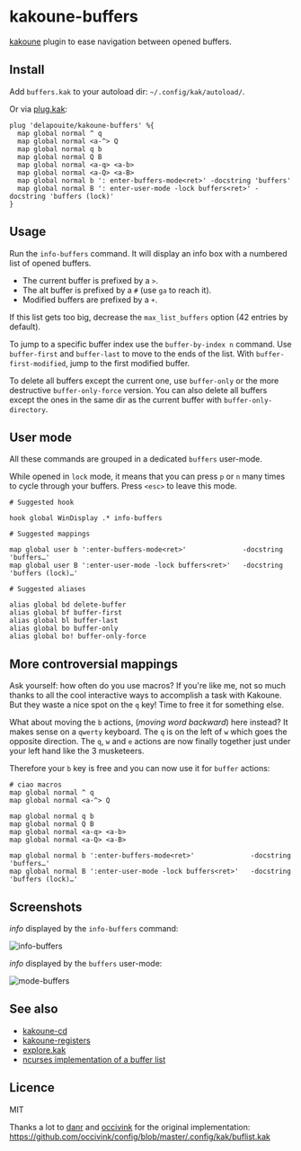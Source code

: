 # kakoune-buffers

[kakoune](http://kakoune.org) plugin to ease navigation between opened buffers.

## Install

Add `buffers.kak` to your autoload dir: `~/.config/kak/autoload/`.

Or via [plug.kak](https://github.com/andreyorst/plug.kak):

```
plug 'delapouite/kakoune-buffers' %{
  map global normal ^ q
  map global normal <a-^> Q
  map global normal q b
  map global normal Q B
  map global normal <a-q> <a-b>
  map global normal <a-Q> <a-B>
  map global normal b ': enter-buffers-mode<ret>' -docstring 'buffers'
  map global normal B ': enter-user-mode -lock buffers<ret>' -docstring 'buffers (lock)'
}
```

## Usage

Run the `info-buffers` command. It will display an info box with a numbered list of opened buffers.

- The current buffer is prefixed by a `>`.
- The alt buffer is prefixed by a `#` (use `ga` to reach it).
- Modified buffers are prefixed by a `+`.

If this list gets too big, decrease the `max_list_buffers` option (42 entries by default).

To jump to a specific buffer index use the `buffer-by-index n` command.
Use `buffer-first` and `buffer-last` to move to the ends of the list.
With `buffer-first-modified`, jump to the first modified buffer.

To delete all buffers except the current one, use `buffer-only` or the more destructive `buffer-only-force` version.
You can also delete all buffers except the ones in the same dir as the current buffer with `buffer-only-directory`.

## User mode

All these commands are grouped in a dedicated `buffers` user-mode.

While opened in `lock` mode, it means that you can press `p` or `n` many times to cycle through your buffers.
Press `<esc>` to leave this mode.

```
# Suggested hook

hook global WinDisplay .* info-buffers

# Suggested mappings

map global user b ':enter-buffers-mode<ret>'              -docstring 'buffers…'
map global user B ':enter-user-mode -lock buffers<ret>'   -docstring 'buffers (lock)…'

# Suggested aliases

alias global bd delete-buffer
alias global bf buffer-first
alias global bl buffer-last
alias global bo buffer-only
alias global bo! buffer-only-force
```

## More controversial mappings

Ask yourself: how often do you use macros? If you're like me, not so much thanks to all the cool interactive ways 
to accomplish a task with Kakoune. But they waste a nice spot on the `q` key! Time to free it for something else.

What about moving the `b` actions, (*moving word backward*) here instead? It makes sense on a `qwerty` keyboard.
The `q` is on the left of `w` which goes the opposite direction. The `q`, `w` and `e` actions are now finally together
just under your left hand like the 3 musketeers.

Therefore your `b` key is free and you can now use it for `buffer` actions:

```
# ciao macros
map global normal ^ q
map global normal <a-^> Q

map global normal q b
map global normal Q B
map global normal <a-q> <a-b>
map global normal <a-Q> <a-B>

map global normal b ':enter-buffers-mode<ret>'              -docstring 'buffers…'
map global normal B ':enter-user-mode -lock buffers<ret>'   -docstring 'buffers (lock)…'
```

## Screenshots

*info* displayed by the `info-buffers` command:

![info-buffers](https://raw.githubusercontent.com/delapouite/kakoune-buffers/master/list-buffers.jpg)

*info* displayed by the `buffers` user-mode:

![mode-buffers](https://raw.githubusercontent.com/delapouite/kakoune-buffers/master/mode-buffers.jpg)

## See also

- [kakoune-cd](https://github.com/Delapouite/kakoune-cd)
- [kakoune-registers](https://github.com/Delapouite/kakoune-registers)
- [explore.kak](https://github.com/alexherbo2/explore.kak)
- [ncurses implementation of a buffer list](https://github.com/mawww/kakoune/pull/1065)

## Licence

MIT

Thanks a lot to [danr](https://github.com/danr) and [occivink](https://github.com/occivink)
for the original implementation: https://github.com/occivink/config/blob/master/.config/kak/buflist.kak
